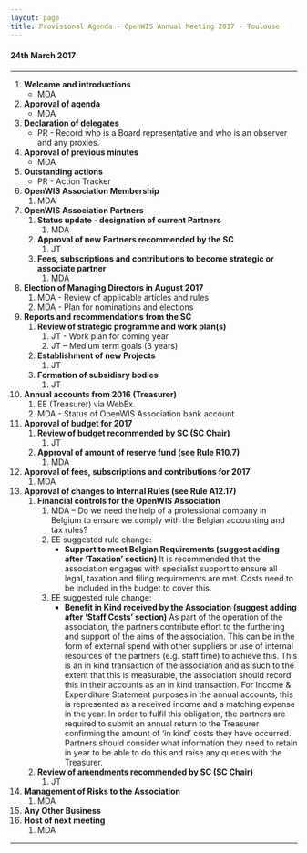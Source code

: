 ```yaml
---
layout: page
title: Provisional Agenda - OpenWIS Annual Meeting 2017 - Toulouse
---
```


#### 24th March 2017

---


1. **Welcome and introductions**
    - MDA
2. **Approval of agenda**
    - MDA
3. **Declaration of delegates**
    - PR - Record who is a Board representative and who is an observer and any proxies.
4. **Approval of previous minutes**
    - MDA
5. **Outstanding actions**
    - PR - Action Tracker
6. **OpenWIS Association Membership**
    1. MDA
7. **OpenWIS Association Partners**
    1. **Status update - designation of current Partners**
        1. MDA
    2. **Approval of new Partners recommended by the SC**
        1. JT
    3. **Fees, subscriptions and contributions to become strategic or associate partner**
        1. MDA
8. **Election of Managing Directors in August 2017**
    1. MDA - Review of applicable articles and rules
    2. MDA - Plan for nominations and elections
9. **Reports and recommendations from the SC**
    1. **Review of strategic programme and work plan(s)**
        1. JT - Work plan for coming year
        2. JT – Medium term goals (3 years)
    2. **Establishment of new Projects**
        1. JT
    3. **Formation of subsidiary bodies**
        1. JT
10. **Annual accounts from 2016 (Treasurer)**
    1. EE (Treasurer) via WebEx.
    2. MDA - Status of OpenWIS Association bank account
11. **Approval of budget for 2017**
    1. **Review of budget recommended by SC (SC Chair)**
        1. JT
    2. **Approval of amount of reserve fund (see Rule R10.7)**
        1. MDA
12. **Approval of fees, subscriptions and contributions for 2017**
    1. MDA
13. **Approval of changes to Internal Rules (see Rule A12.17)**
    1. **Financial controls for the OpenWIS Association**
        1. MDA – Do we need the help of a professional company in Belgium to ensure we comply with the Belgian accounting and tax rules?
        2. EE suggested rule change:
            - **Support to meet Belgian Requirements (suggest adding after ‘Taxation’ section)**  It is recommended that the association engages with specialist support to ensure all legal, taxation and filing requirements are met. Costs need to be included in the budget to cover this.
        3. EE suggested rule change:
            - **Benefit in Kind received by the Association (suggest adding after ‘Staff Costs’ section)**   As part of the operation of the association, the partners contribute effort to the furthering and support of the aims of the association. This can be in the form of external spend with other suppliers or use of internal resources of the partners (e.g. staff time) to achieve this. This is an in kind transaction of the association and as such to the extent that this is measurable, the association should record this in their accounts as an in kind transaction. For Income & Expenditure Statement purposes in the annual accounts, this is represented as a received income and a matching expense in the year. In order to fulfil this obligation, the partners are required to submit an annual return to the Treasurer confirming the amount of ‘in kind’ costs they have occurred. Partners should consider what information they need to retain in year to be able to do this and raise any queries with the Treasurer.
    2. **Review of amendments recommended by SC (SC Chair)**
        1. JT
14. **Management of Risks to the Association**
    1. MDA
15. **Any Other Business**
16. **Host of next meeting**
    1. MDA

---
